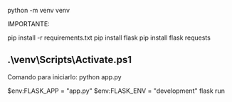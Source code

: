python -m venv venv

IMPORTANTE:

pip install -r requirements.txt
pip install flask
pip install flask requests


.\venv\Scripts\Activate.ps1
----

Comando para iniciarlo:
python app.py




$env:FLASK_APP = "app.py"
$env:FLASK_ENV = "development"
flask run

